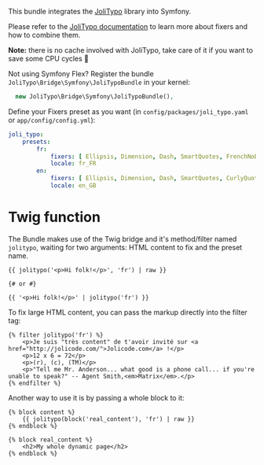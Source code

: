 This bundle integrates the [JoliTypo](https://github.com/jolicode/JoliTypo) library into Symfony.

Please refer to the [JoliTypo documentation](https://github.com/jolicode/JoliTypo/blob/master/README.md) to learn more
about fixers and how to combine them.

**Note:** there is no cache involved with JoliTypo, take care of it if you want to save some CPU cycles :grimacing:

Not using Symfony Flex? Register the bundle `JoliTypo\Bridge\Symfony\JoliTypoBundle` in your kernel:

```php
  new JoliTypo\Bridge\Symfony\JoliTypoBundle(),
```

Define your Fixers preset as you want (in `config/packages/joli_typo.yaml` or `app/config/config.yml`):

```yaml
joli_typo:
    presets:
        fr:
            fixers: [ Ellipsis, Dimension, Dash, SmartQuotes, FrenchNoBreakSpace, CurlyQuote, Trademark ]
            locale: fr_FR
        en:
            fixers: [ Ellipsis, Dimension, Dash, SmartQuotes, CurlyQuote, Trademark ]
            locale: en_GB
```

Twig function
=============

The Bundle makes use of the Twig bridge and it's method/filter named `jolitypo`, waiting for two arguments: HTML content
to fix and the preset name.

```twig
{{ jolitypo('<p>Hi folk!</p>', 'fr') | raw }}

{# or #}

{{ '<p>Hi folk!</p>' | jolitypo('fr') }}
```

To fix large HTML content, you can pass the markup directly into the filter tag:

```twig
{% filter jolitypo('fr') %}
    <p>Je suis "très content" de t'avoir invité sur <a href="http://jolicode.com/">Jolicode.com</a> !</p>
    <p>12 x 6 = 72</p>
    <p>(r), (c), (TM)</p>
    <p>"Tell me Mr. Anderson... what good is a phone call... if you're unable to speak?" -- Agent Smith,<em>Matrix</em>.</p>
{% endfilter %}
```

Another way to use it is by passing a whole block to it:

```twig
{% block content %}
    {{ jolitypo(block('real_content'), 'fr') | raw }}
{% endblock %}

{% block real_content %}
    <h2>My whole dynamic page</h2>
{% endblock %}
```
